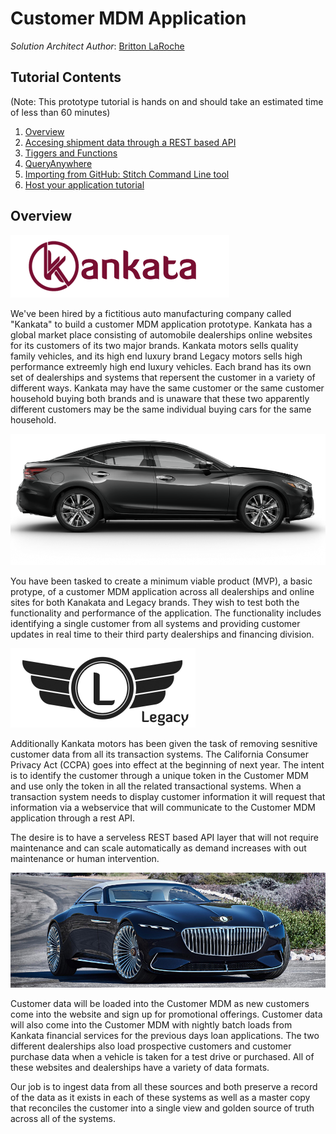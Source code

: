 
# Customer MDM Application
_Solution Architect Author_: [Britton LaRoche](mailto:britton.laroche@mongodb.com)   

## Tutorial Contents 
(Note: This prototype tutorial is hands on and should take an estimated time of less than 60 minutes)
1. [Overview](.)
2. [Accesing shipment data through a REST based API](tutorial/rest/README.md)
3. [Tiggers and Functions](tutorial/triggers/README.md)
4. [QueryAnywhere](tutorial/queryAnywhere/README.md)
5. [Importing from GitHub: Stitch Command Line tool](tutorial/cli/README.md)
6. [Host your application tutorial](tutorial/hosting/README.md)  

## Overview 
![Kankata](img/kankatalogo2.png "Kankata")  

We've been hired by a fictitious auto manufacturing company called "Kankata" to build a customer MDM application prototype.  Kankata has a global market place consisting of automobile dealerships online websites for its customers of its two major brands. Kankata motors sells quality family vehicles, and its high end luxury brand Legacy motors sells high performance extreemly high end luxury vehicles.  Each brand has its own set of dealerships and systems that repersent the customer in a variety of different ways.  Kankata may have the same customer or the same customer household buying both brands and is unaware that these two apparently different customers may be the same individual buying cars for the same household.

![Kankata Sedan](img/kankatasedan2.png "Kankata")  

You have been tasked to create a minimum viable product (MVP), a basic protype, of a customer MDM application across all dealerships and online sites for both Kanakata and Legacy brands. They wish to test both the functionality and performance of the application.  The functionality includes identifying a single customer from all systems and providing customer updates in real time to their third party dealerships and financing division.

![Legacy](img/legacylogo.png "Legacy")  

Additionally Kankata motors has been given the task of removing sesnitive customer data from all its transaction systems. The California Consumer Privacy Act (CCPA) goes into effect at the beginning of next year.  The intent is to identify the customer through a unique token in the Customer MDM and use only the token in all the related transactional systems.  When a transaction system needs to display customer information it will request that information via a webservice that will communicate to the Customer MDM application through a rest API.

The desire is to have a serveless REST based API layer that will not require maintenance and can scale automatically as demand increases with out maintenance or human intervention.

![Legacy GS480](img/legacycar.jpg "Legacy GS480")  

Customer data will be loaded into the Customer MDM as new customers come into the website and sign up for promotional offerings.  Customer data will also come into the Customer MDM with nightly batch loads from Kankata financial services for the previous days loan applications.  The two different dealerships also load prospective customers and customer purchase data when a vehicle is taken for a test drive or purchased.  All of these websites and dealerships have a variety of data formats.

Our job is to ingest data from all these sources and both preserve a record of the data as it exists in each of these systems as well as a master copy that reconciles the customer into a single view and golden source of truth across all of the systems.
